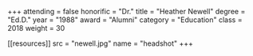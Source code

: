 +++
attending = false
honorific = "Dr."
title     = "Heather Newell"
degree    = "Ed.D."
year      = "1988"
award     = "Alumni"
category  = "Education"
class     = 2018
weight    = 30

[[resources]]
  src  = "newell.jpg"
  name = "headshot"
+++
